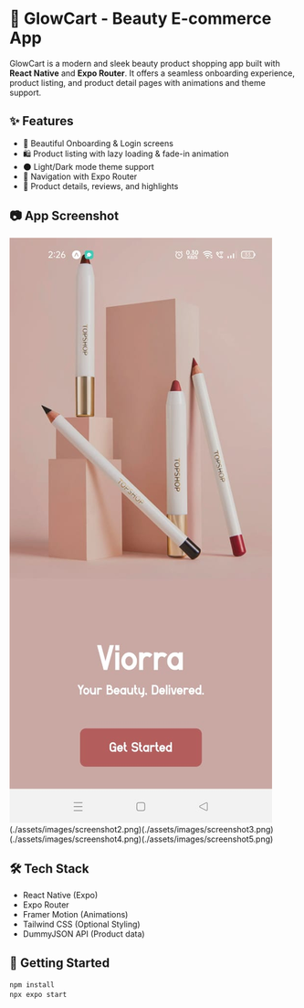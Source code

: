# 💄 GlowCart - Beauty E-commerce App

GlowCart is a modern and sleek beauty product shopping app built with **React Native** and **Expo Router**. It offers a seamless onboarding experience, product listing, and product detail pages with animations and theme support.

## ✨ Features

- 📱 Beautiful Onboarding & Login screens
- 🛍️ Product listing with lazy loading & fade-in animation
- 🌑 Light/Dark mode theme support
- 🧭 Navigation with Expo Router
- 💬 Product details, reviews, and highlights

## 📷 App Screenshot

![GlowCart Screenshot](./assets/images/screenshot1.png)(./assets/images/screenshot2.png)(./assets/images/screenshot3.png)(./assets/images/screenshot4.png)(./assets/images/screenshot5.png)



## 🛠️ Tech Stack

- React Native (Expo)
- Expo Router
- Framer Motion (Animations)
- Tailwind CSS (Optional Styling)
- DummyJSON API (Product data)

## 🚀 Getting Started

```bash
npm install
npx expo start
